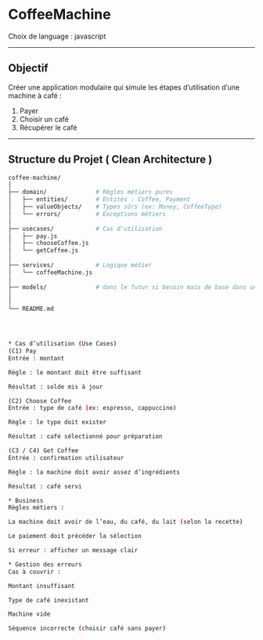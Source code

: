 #  CoffeeMachine
Choix de language : javascript 

---

##  Objectif

Créer une application modulaire qui simule les étapes d’utilisation d’une machine à café :
1. Payer
2. Choisir un café
3. Récupérer le café

---

##  Structure du Projet ( Clean Architecture )

```bash
coffee-machine/
│
├── domain/              # Règles métiers pures
│   ├── entities/        # Entités : Coffee, Payment
│   ├── valueObjects/    # Types sûrs (ex: Money, CoffeeType)
│   └── errors/          # Exceptions métiers
│
├── usecases/            # Cas d'utilisation
│   ├── pay.js           
│   ├── chooseCoffee.js 
│   └── getCoffee.js     
│
├── services/            # Logique métier 
│   └── coffeeMachine.js
│
├── models/              # dans le futur si besoin mais de base dans un clean architecture
│
│
└── README.md




* Cas d’utilisation (Use Cases)
(C1) Pay
Entrée : montant

Règle : le montant doit être suffisant

Résultat : solde mis à jour

(C2) Choose Coffee
Entrée : type de café (ex: espresso, cappuccino)

Règle : le type doit exister

Résultat : café sélectionné pour préparation

(C3 / C4) Get Coffee
Entrée : confirmation utilisateur

Règle : la machine doit avoir assez d’ingrédients

Résultat : café servi

* Business
Règles métiers :

La machine doit avoir de l’eau, du café, du lait (selon la recette)

Le paiement doit précéder la sélection

Si erreur : afficher un message clair

* Gestion des erreurs
Cas à couvrir :

Montant insuffisant

Type de café inexistant

Machine vide

Séquence incorrecte (choisir café sans payer)

